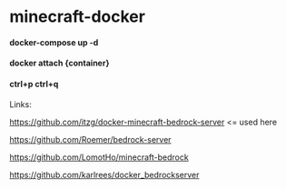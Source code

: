 # minecraft-docker
#### docker-compose up -d
#### docker attach {container}
#### ctrl+p ctrl+q

Links:

https://github.com/itzg/docker-minecraft-bedrock-server <= used here

https://github.com/Roemer/bedrock-server

https://github.com/LomotHo/minecraft-bedrock

https://github.com/karlrees/docker_bedrockserver
